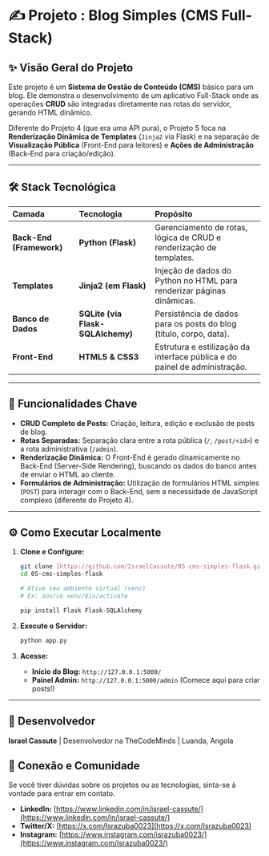 # ✍️ Projeto : Blog Simples (CMS Full-Stack)

## ✨ Visão Geral do Projeto

Este projeto é um **Sistema de Gestão de Conteúdo (CMS)** básico para um blog. Ele demonstra o desenvolvimento de um aplicativo Full-Stack onde as operações **CRUD** são integradas diretamente nas rotas do servidor, gerando HTML dinâmico.

Diferente do Projeto 4 (que era uma API pura), o Projeto 5 foca na **Renderização Dinâmica de Templates** (`Jinja2` via Flask) e na separação de **Visualização Pública** (Front-End para leitores) e **Ações de Administração** (Back-End para criação/edição).

---

## 🛠️ Stack Tecnológica

| Camada | Tecnologia | Propósito |
| :--- | :--- | :--- |
| **Back-End (Framework)** | **Python (Flask)** | Gerenciamento de rotas, lógica de CRUD e renderização de templates. |
| **Templates** | **Jinja2 (em Flask)** | Injeção de dados do Python no HTML para renderizar páginas dinâmicas. |
| **Banco de Dados** | **SQLite (via Flask-SQLAlchemy)** | Persistência de dados para os posts do blog (título, corpo, data). |
| **Front-End** | **HTML5 & CSS3** | Estrutura e estilização da interface pública e do painel de administração. |

---

## 🚀 Funcionalidades Chave

* **CRUD Completo de Posts:** Criação, leitura, edição e exclusão de posts de blog.
* **Rotas Separadas:** Separação clara entre a rota pública (`/`, `/post/<id>`) e a rota administrativa (`/admin`).
* **Renderização Dinâmica:** O Front-End é gerado dinamicamente no Back-End (Server-Side Rendering), buscando os dados do banco antes de enviar o HTML ao cliente.
* **Formulários de Administração:** Utilização de formulários HTML simples (`POST`) para interagir com o Back-End, sem a necessidade de JavaScript complexo (diferente do Projeto 4).

---

## ⚙️ Como Executar Localmente

1.  **Clone e Configure:**
    ```bash
    git clone [https://github.com/IsraelCassute/05-cms-simples-flask.git](https://github.com/IsraelCassute/05-cms-simples-flask.git)
    cd 05-cms-simples-flask
    
    # Ative seu ambiente virtual (venv)
    # Ex: source venv/bin/activate
    
    pip install Flask Flask-SQLAlchemy
    ```

2.  **Execute o Servidor:**
    ```bash
    python app.py
    ```

3.  **Acesse:**
    * **Início do Blog:** `http://127.0.0.1:5000/`
    * **Painel Admin:** `http://127.0.0.1:5000/admin` (Comece aqui para criar posts!)

---

## 👤 Desenvolvedor

**Israel Cassute** | Desenvolvedor na TheCodeMinds | Luanda, Angola

## 🤝 Conexão e Comunidade

Se você tiver dúvidas sobre os projetos ou as tecnologias, sinta-se à vontade para entrar em contato.

* **LinkedIn:** [https://www.linkedin.com/in/israel-cassute/](https://www.linkedin.com/in/israel-cassute/)
* **Twitter/X:** [https://x.com/Israzuba0023](https://x.com/Israzuba0023)
* **Instagram:** [https://www.instagram.com/israzuba0023/](https://www.instagram.com/israzuba0023/)

